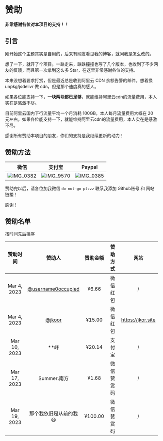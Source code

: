 # 赞助

**非常感谢各位对本项目的支持！！**

## 引言

刚开始这个主题其实是自用的，后来有网友看见我的博客，就问我是怎么改的。

想了一下，就开了个项目。一路走来，跌跌撞撞也写了几个版本，也收到了不少网友的反馈，而且第一次拿到这么多 Star，在这里非常感谢各位的支持。

本来没想着要求打赏，但是最近总是收到阿里云 CDN 余额告警的邮件。想着换 unpkg/jsdelivr 做 cdn，但是那个速度真的感人。

如果各位能支持一下，**一块两块都已足够**，就能维持阿里云cdn的流量费用，本人实在是感激不尽。

目前阿里云国内下行流量平均一个月消耗 100GB，本人每月流量费用大概在 20 元左右，如果各位能支持一下，就能维持阿里云cdn的流量费用，本人实在是感激不尽。

感谢所有赞助本项目的朋友，你们的支持是我继续更新的动力！

## 赞助方法

微信             |  支付宝| Paypal 
:-------------------------:|:-------------------------:|:-------------------------:
![IMG_0382](https://user-images.githubusercontent.com/68590232/223455834-d2e5ab6e-9d75-4bbf-adfb-2c519d6b4582.JPG)  | ![IMG_9570](https://user-images.githubusercontent.com/68590232/223463950-f7276ef8-0198-4070-8541-697ec25e5b9a.png) | ![IMG_0385](https://user-images.githubusercontent.com/68590232/223459896-593e105e-89f3-4631-8cab-cb7798a53bf1.jpg) 



赞助完以后，请各位加我微信 `do-not-go-plzzz` 联系我添加 Github账号 和 网站链接！

感谢！

## 赞助名单

按时间先后排序

|   赞助时间   |                           赞助人                           | 赞助金额 |  赞助方式  |       网站        |
| :----------: | :--------------------------------------------------------: | :------: | :--------: | :---------------: |
| Mar 4, 2023  | [@username0occupied](https://github.com/username0occupied) |  ¥6.66   |  微信红包  |         /         |
| Mar 4, 2023  |             [@jkoor](https://github.com/jkoor)             |  ¥15.00  |  微信红包  | https://jkor.site |
| Mar 10, 2023 |                            **峰                            |  ¥20.14  |   支付宝   |         /         |
| Mar 17, 2023 |                        Summer.南方                         |  ¥1.68   | 微信赞赏码 |         /         |
| Mar 19, 2023 |                    那个我依旧是从前的我😄                    |  ¥100.00   | 微信赞赏码 |         /         |


